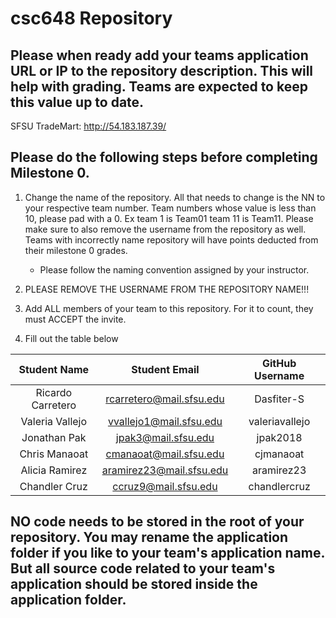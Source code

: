 # csc648 Repository

## Please when ready add your teams application URL or IP to the repository description. This will help with grading. Teams are expected to keep this value up to date.
SFSU TradeMart: http://54.183.187.39/

## Please do the following steps before completing Milestone 0.
1. Change the name of the repository. All that needs to change is the NN to your respective team number. Team numbers whose value is less than 10, please pad with a 0. Ex team 1 is Team01 team 11 is Team11. Please make sure to also remove the username from the repository as well. Teams with incorrectly name repository will have points deducted from their milestone 0 grades.
      - Please follow the naming convention assigned by your instructor.

1. PLEASE REMOVE THE USERNAME FROM THE REPOSITORY NAME!!!

2. Add ALL members of your team to this repository. For it to count, they must ACCEPT the invite.

3. Fill out the table below


| Student Name | Student Email | GitHub Username |
|    :---:     |     :---:     |     :---:       |
| Ricardo Carretero      |     rcarretero@mail.sfsu.edu          |     Dasfiter-S            |
| Valeria Vallejo        |     vvallejo1@mail.sfsu.edu           |     valeriavallejo        |
| Jonathan Pak           |     jpak3@mail.sfsu.edu               |     jpak2018              |
| Chris Manaoat          |     cmanaoat@mail.sfsu.edu            |     cjmanaoat             |
| Alicia Ramirez         |     aramirez23@mail.sfsu.edu          |     aramirez23            |
| Chandler Cruz          |     ccruz9@mail.sfsu.edu              |     chandlercruz          |

## NO code needs to be stored in the root of your repository. You may rename the application folder if you like to your team's application name. But all source code related to your team's application should be stored inside the application folder.
